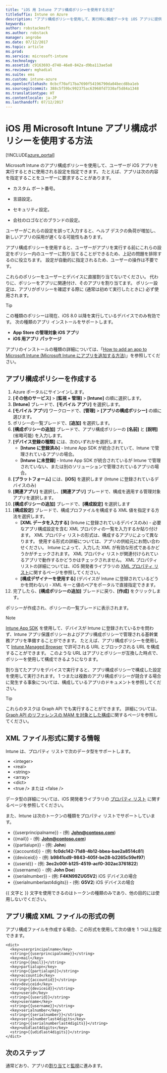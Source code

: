 ```yaml
---
title: "iOS 用 Intune アプリ構成ポリシーを使用する方法"
titleSuffix: Intune on Azure
description: "アプリ構成ポリシーを使用して、実行時に構成データを iOS アプリに提供する方法について説明します。"
keywords: 
author: robstackmsft
ms.author: robstack
manager: angrobe
ms.date: 07/12/2017
ms.topic: article
ms.prod: 
ms.service: microsoft-intune
ms.technology: 
ms.assetid: c9163693-d748-46e0-842a-d9ba113ae5a8
ms.reviewer: mghadial
ms.suite: ems
ms.custom: intune-azure
ms.openlocfilehash: 0cbcf70af17ba7690f54196790da04becd8ba1eb
ms.sourcegitcommit: 388c5f59bc992375ac63968fd7330af5d84a1348
ms.translationtype: HT
ms.contentlocale: ja-JP
ms.lasthandoff: 07/12/2017
---
```

# <a name="how-to-use-microsoft-intune-app-configuration-policies-for-ios"></a>iOS 用 Microsoft Intune アプリ構成ポリシーを使用する方法

[!INCLUDE[azure_portal](./includes/azure_portal.md)]

Microsoft Intune のアプリ構成ポリシーを使用して、ユーザーが iOS アプリを実行するときに使用される設定を指定できます。 たとえば、アプリは次の内容を指定することをユーザーに要求することがあります。

-   カスタム ポート番号。

-   言語設定。

-   セキュリティ設定。

-   会社のロゴなどのブランドの設定。

ユーザーがこれらの設定を誤って入力すると、ヘルプ デスクの負荷が増加し、新しいアプリの採用が遅くなる可能性もあります。

アプリ構成ポリシーを使用すると、ユーザーがアプリを実行する前にこれらの設定をポリシー内のユーザーに割り当てることができるため、上記の問題を排除するのに役立ちます。 設定が自動的に指定されるため、ユーザーの操作は不要です。

これらのポリシーをユーザーとデバイスに直接割り当てないでください。 代わりに、ポリシーをアプリに関連付け、そのアプリを割り当てます。 ポリシー設定は、アプリがポリシーを確認する際に (通常は初めて実行したときに) 必ず使用されます。

> [!TIP]
> この種類のポリシーは現在、iOS 8.0 以降を実行しているデバイスでのみ有効です。 次の種類のアプリ インストールをサポートします。
>
> -   **App Store の管理対象 iOS アプリ**
> -   **iOS 用アプリ パッケージ**
>
> アプリのインストールの種類の詳細については、「[How to add an app to Microsoft Intune (Microsoft Intune にアプリを追加する方法)](apps-add.md)」を参照してください。

## <a name="create-an-app-configuration-policy"></a>アプリ構成ポリシーを作成する
1.  Azure ポータルにサインインします。
2.  **[その他のサービス]** > **[監視 + 管理]** > **[Intune]** の順に選択します。
3.  **[Intune]** ブレードで、**[モバイル アプリ]** を選択します。
4.  **[モバイル アプリ]** ワークロードで、**[管理]** > **[アプリの構成ポリシー]** の順に選びます。
5.  ポリシーの一覧ブレードで、**[追加]** を選択します。
6.  **[構成ポリシーの追加]** ブレードで、アプリ構成ポリシーの **[名前]** と **[説明]** (省略可能) を入力します。
7.  **[デバイス登録の種類]** には、次のいずれかを選択します。
    - **[Intune に登録済み]** - Intune App SDK が統合されていて、Intune で管理されているアプリの場合。
    - **[Intune に未登録]** - Intune App SDK が統合されているが Intune で管理されていない、または別のソリューションで管理されているアプリの場合。
8.  **[プラットフォーム]** には、**[iOS]** を選択します (Intune に登録されているデバイスのみ)
9.  **[関連アプリ]** を選択し、**[関連アプリ]** ブレードで、構成を適用する管理対象アプリを選択します。
10. **[構成ポリシーの追加]** ブレードで、**[構成設定]** を選択します
11. **[構成設定]** ブレードで、構成プロファイルを構成する XML 値を指定する方法を選択します。
    - **[XML データを入力する]** (Intune に登録されているデバイスのみ) - 必要なアプリ構成設定を含む XML プロパティの一覧を入力するか貼り付けます。 XML プロパティ リストの形式は、構成するアプリによって異なります。 使用する形式の詳細については、アプリの供給元にお問い合わせください。
Intune によって、入力した XML が有効な形式であるかどうかがチェックされます。 XML プロパティ リストが関連付けられているアプリで動作するかどうかはチェックされません。
XML プロパティ リストの詳細については、iOS 開発者ライブラリの [XML プロパティ リスト](https://developer.apple.com/library/ios/documentation/Cocoa/Conceptual/PropertyLists/UnderstandXMLPlist/UnderstandXMLPlist.html)に関するページを参照してください。
    - **[構成デザイナーを使用する]** (デバイスが Intune に登録されているどうかを問わない) - XML キーと値のペアをポータルで直接指定できます。
11. 完了したら、**[構成ポリシーの追加]** ブレードに戻り、**[作成]** をクリックします。

ポリシーが作成され、ポリシーの一覧ブレードに表示されます。



>[!Note]
>[Intune App SDK](https://docs.microsoft.com/intune/app-sdk-ios) を使用して、デバイスが Intune に登録されているかを問わず、Intune アプリ保護ポリシーおよびアプリ構成ポリシーで管理される基幹業務アプリを準備することができます。 たとえば、アプリ構成ポリシーを使用して [Intune Managed Browser](app-configuration-managed-browser.md) で許可される URL とブロックされる URL を構成することができます。 このような URL はアプリとポリシーが互換した時点で、ポリシーを使用して構成できるようになります。


割り当てたアプリをデバイスで実行すると、アプリ構成ポリシーで構成した設定を使用して実行されます。
1 つまたは複数のアプリ構成ポリシーが競合する場合に発生する事象については、構成しているアプリのドキュメントを参照してください。

>[!Tip]
>これらのタスクは Graph API でも実行することができます。 詳細については、[Graph API のリファレンスの MAM を対象とした構成](https://graph.microsoft.io/docs/api-reference/beta/api/intune_mam_targetedmanagedappconfiguration_create)に関するページを参照してください。


## <a name="information-about-the-xml-file-format"></a>XML ファイル形式に関する情報

Intune は、プロパティ リストで次のデータ型をサポートします。

- &lt;integer&gt;
- &lt;real&gt;
- &lt;string&gt;
- &lt;array&gt;
- &lt;dict&gt;
- &lt;true /&gt; または &lt;false /&gt;

データ型の詳細については、iOS 開発者ライブラリの [プロパティ リスト](https://developer.apple.com/library/ios/documentation/Cocoa/Conceptual/PropertyLists/AboutPropertyLists/AboutPropertyLists.html) に関するページを参照してください。

また、Intune は次のトークンの種類をプロパティ リストでサポートしています。
- \{\{userprincipalname\}\} - (例: **John@contoso.com**)
- \{\{mail\}\} - (例: **John@contoso.com**)
- \{\{partialupn\}\} - (例: **John**)
- \{\{accountid\}\} - (例: **fc0dc142-71d8-4b12-bbea-bae2a8514c81**)
- \{\{deviceid\}\} - (例: **b9841cd9-9843-405f-be28-b2265c59ef97**)
- \{\{userid\}\} - (例: **3ec2c00f-b125-4519-acf0-302ac3761822**)
- \{\{username\}\} - (例: **John Doe**)
- \{\{serialnumber\}\} - (例: **F4KN99ZUG5V2**) iOS デバイスの場合
- \{\{serialnumberlast4digits\}\} - (例: **G5V2**) iOS デバイスの場合

\{\{ 文字と \}\} 文字を使用できるのはトークンの種類のみであり、他の目的には使用しないでください。

## <a name="example-format-for-an-app-configuration-xml-file"></a>アプリ構成 XML ファイルの形式の例

アプリ構成ファイルを作成する場合、この形式を使用して次の値を 1 つ以上指定できます。

```
<dict>
  <key>userprincipalname</key>
  <string>{{userprincipalname}}</string>
  <key>mail</key>
  <string>{{mail}}</string>
  <key>partialupn</key>
  <string>{{partialupn}}</string>
  <key>accountid</key>
  <string>{{accountid}}</string>
  <key>deviceid</key>
  <string>{{deviceid}}</string>
  <key>userid</key>
  <string>{{userid}}</string>
  <key>username</key>
  <string>{{username}}</string>
  <key>serialnumber</key>
  <string>{{serialnumber}}</string>
  <key>serialnumberlast4digits</key>
  <string>{{serialnumberlast4digits}}</string>
  <key>udidlast4digits</key>
  <string>{{udidlast4digits}}</string>
</dict>

```

## <a name="next-steps"></a>次のステップ

通常どおり、アプリの[割り当て](apps-deploy.md)と[監視](apps-monitor.md)に進みます。